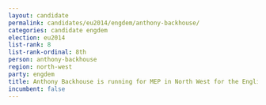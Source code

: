 ```yaml
---
layout: candidate
permalink: candidates/eu2014/engdem/anthony-backhouse/
categories: candidate engdem
election: eu2014
list-rank: 8
list-rank-ordinal: 8th
person: anthony-backhouse
region: north-west
party: engdem
title: Anthony Backhouse is running for MEP in North West for the English Democrats
incumbent: false
---
```

